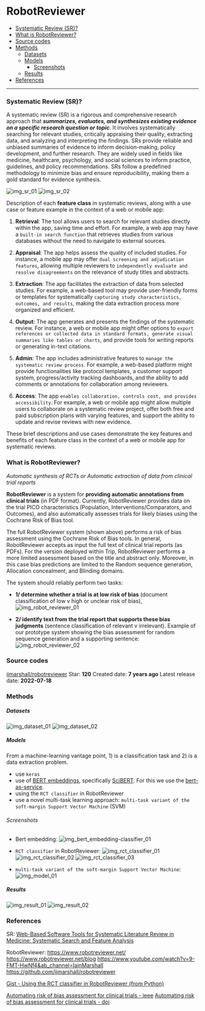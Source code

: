 <!-- markdownlint-disable -->
<h1>RobotReviewer</h1>

- [Systematic Review (SR)?](#systematic-review-sr)
- [What is RobotReviewer?](#what-is-robotreviewer)
- [Source codes](#source-codes)
- [Methods](#methods)
    - [Datasets](#datasets)
    - [Models](#models)
      - [Screenshots](#screenshots)
    - [Results](#results)
- [References](#references)


---
### Systematic Review (SR)?
A systematic review (SR) is a rigorous and comprehensive research approach that ***summarizes, evaluates, and synthesizes existing evidence on a specific research question or topic***. It involves systematically searching for relevant studies, critically appraising their quality, extracting data, and analyzing and interpreting the findings. SRs provide reliable and unbiased summaries of evidence to inform decision-making, policy development, and further research. They are widely used in fields like medicine, healthcare, psychology, and social sciences to inform practice, guidelines, and policy recommendations. SRs follow a predefined methodology to minimize bias and ensure reproducibility, making them a gold standard for evidence synthesis.

![img_sr_01](./img_sr_01.png)
![img_sr_02](./img_sr_02.png)

Description of each **feature class** in systematic reviews, along with a use case or feature example in the context of a web or mobile app:

1. **Retrieval**: The tool allows users to search for relevant studies directly within the app, saving time and effort. For example, a web app may have a `built-in search function` that retrieves studies from various databases without the need to navigate to external sources.

2. **Appraisal**: The app helps assess the quality of included studies. For instance, a mobile app may offer `dual screening and adjudication features`, allowing multiple reviewers to `independently evaluate and resolve disagreements` on the relevance of study titles and abstracts.

3. **Extraction**: The app facilitates the extraction of data from selected studies. For example, a web-based tool may provide user-friendly forms or templates for systematically `capturing study characteristics, outcomes, and results`, making the data extraction process more organized and efficient.

4. **Output**: The app generates and presents the findings of the systematic review. For instance, a web or mobile app might offer options to `export references or collected data in standard formats, generate visual summaries like tables or charts`, and provide tools for writing reports or generating in-text citations.

5. **Admin**: The app includes administrative features to `manage the systematic review process`. For example, a web-based platform might provide functionalities like protocol templates, a customer support system, progress/activity tracking dashboards, and the ability to add comments or annotations for collaboration among reviewers.

6. **Access**: The app `enables collaboration, controls cost, and provides accessibility`. For example, a web or mobile app might allow multiple users to collaborate on a systematic review project, offer both free and paid subscription plans with varying features, and support the ability to update and revise reviews with new evidence.

These brief descriptions and use cases demonstrate the key features and benefits of each feature class in the context of a web or mobile app for systematic reviews.


### What is RobotReviewer?
*Automatic synthesis of RCTs or Automatic extraction of data from clinical trial reports*

**RobotReviewer** is a system for **providing automatic annotations from clinical trials** (in PDF format). Currently, RobotReviewer provides data on the trial PICO characteristics (Population, Interventions/Comparators, and Outcomes), and also automatically assesses trials for likely biases using the Cochrane Risk of Bias tool.

The full RobotReviewer system (shown above) performs a risk of bias assessment using the Cochrane Risk of Bias tools. In general, RobotReviewer accepts as input the full text of clinical trial reports (as PDFs). For the version deployed within Trip, RobotReviewer performs a more limited assessment based on the title and abstract only. Moreover, in this case bias predictions are limited to the Random sequence generation, Allocation concealment, and Blinding domains.

The system should reliably perform two tasks:
- **1/ determine whether a trial is at low risk of bias** (document classification of low v high or unclear risk of bias),
![img_robot_reviewer_01](./img_robot_reviewer_01.png)

- **2/ identify text from the trial report that supports these bias judgments** (sentence classification of relevant v irrelevant). Example of our prototype system showing the bias assessment for random sequence generation and a supporting sentence:
![img_robot_reviewer_02](./img_robot_reviewer_02.png)


### Source codes
[ijmarshall/robotreviewer](https://github.com/ijmarshall/robotreviewer)
Star: **120**
Created date: **7 years ago**
Latest release date: **2022-07-18**


### Methods

##### Datasets
![img_dataset_01](./img_dataset_01.png)
![img_dataset_02](./img_dataset_02.png)

##### Models
From a machine-learning vantage point, 1) is a classification task and 2) is a data extraction problem.
- use `keras`
- use of [BERT embeddings](https://arxiv.org/pdf/1810.04805.pdf), specifically [SciBERT](https://github.com/allenai/scibert). For this we use the [bert-as-service](https://github.com/hanxiao/bert-as-service).
- using the `RCT classifier` in RobotReviewer
- use a novel multi-task learning approach: `multi-task variant of the soft-margin Support Vector Machine` (SVM)

###### Screenshots
- Bert embedding:
![img_bert_embedding-classifier_01](./img_bert_embedding.png)

- `RCT classifier` in RobotReviewer:
![img_rct_classifier_01](./img_rct_classifier_01.png)
![img_rct_classifier_02](./img_rct_classifier_02.jpg)
![img_rct_classifier_03](./img_rct_classifier_03.png)

- `multi-task variant of the soft-margin Support Vector Machine`:
![img_model_01](./img_model_01.png)

##### Results
![img_result_01](./img_result_01.png)
![img_result_02](./img_result_01.png)



### References

SR:
[Web-Based Software Tools for Systematic Literature Review in Medicine: Systematic Search and Feature Analysis](https://medinform.jmir.org/2022/5/e33219)

RobotReviewer:
https://www.robotreviewer.net/
https://www.robotreviewer.net/blog
https://www.youtube.com/watch?v=9-FMT-HwNf4&ab_channel=IainMarshall
https://github.com/ijmarshall/robotreviewer

[Gist - Using the RCT classifier in RobotReviewer (from Python)](https://gist.github.com/bwallace/beebf6d7bbacfbb91704f66c28dcc537)

[Automating risk of bias assessment for clinical trials - ieee](https://ieeexplore.ieee.org/document/7104094)
[Automating risk of bias assessment for clinical trials - doi](https://dl.acm.org/doi/10.1145/2649387.2649406)
